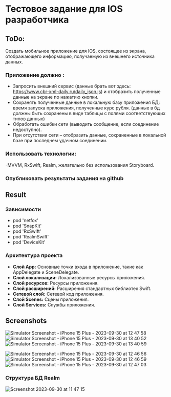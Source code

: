 # Тестовое задание для IOS разработчика

## ToDo:
Создать мобильное приложение для IOS, состоящее из экрана, отображающего информацию, получаемую из внешнего источника данных.

### Приложение должно :
- Запросить внешний сервис (данные брать вот здесь: https://www.cbr-xml-daily.ru/daily_json.js) и отобразить полученные данные на экране по нажатию кнопки. 
- Сохранять полученные данные в локальную базу приложения БД: время запуска приложения, полученные курс рубля. 
(данные в бд должны быть сохранены в виде таблицы с полями соответствующих типов данных)
- Обработать ошибки сети (выводить сообщение, если соединение недоступно).
- При отсутствии сети – отобразить данные, сохраненные в локальной базе при последнем удачном соединении.
                
### Использовать технологии: 
-MVVM, RxSwift, Realm, желательно без использования Storyboard.

### Опубликовать результаты задания на github

## Result

### Зависимости

  - pod 'netfox'
  - pod 'SnapKit'
  - pod 'RxSwift'
  - pod 'RealmSwift'
  - pod 'DeviceKit'

### Архитектура проекта
- **Слой App:** Основные точки входа в приложение, такие как AppDelegate и SceneDelegate.
- **Слой локализации:** Локализованные ресурсы приложения.
- **Слой ресурсов:** Ресурсы приложения.
- **Слой расширений:** Расширения стандартных библиотек Swift.
- **Сетевой слой:** Сетевой код приложения.
- **Слой Scenes:** Сцены приложения.
- **Слой Services:** Службы приложения.

## Screenshots
![Simulator Screenshot - iPhone 15 Plus - 2023-09-30 at 12 47 58](https://github.com/lexonerus/simpleExchangeRate/assets/26347340/2508c611-ae6a-4d4d-b29f-1bc4dc302fa5)
![Simulator Screenshot - iPhone 15 Plus - 2023-09-30 at 13 40 52](https://github.com/lexonerus/simpleExchangeRate/assets/26347340/76d8f308-5a1e-4769-87a9-38b4f48e9ef6)
![Simulator Screenshot - iPhone 15 Plus - 2023-09-30 at 13 40 59](https://github.com/lexonerus/simpleExchangeRate/assets/26347340/b962d8b2-bbd3-42c2-bb4c-6c79a8dff938)

![Simulator Screenshot - iPhone 15 Plus - 2023-09-30 at 12 46 56](https://github.com/lexonerus/simpleExchangeRate/assets/26347340/224430a9-9e14-43cd-abb9-6febec948b14)
![Simulator Screenshot - iPhone 15 Plus - 2023-09-30 at 12 46 59](https://github.com/lexonerus/simpleExchangeRate/assets/26347340/a2a2ac05-f814-4446-84b7-9930876c0c7a)
![Simulator Screenshot - iPhone 15 Plus - 2023-09-30 at 12 47 03](https://github.com/lexonerus/simpleExchangeRate/assets/26347340/f534f90b-cd82-4bea-8b61-3deafe969c32)

### Структура БД Realm
![Screenshot 2023-09-30 at 11 47 15](https://github.com/lexonerus/simpleExchangeRate/assets/26347340/d8deb68f-e6b7-4596-9fbb-5d67a75f65fa)








